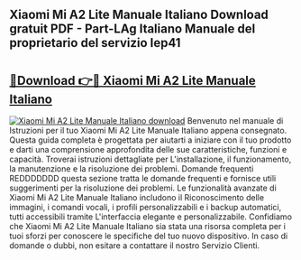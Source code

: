 ## Xiaomi Mi A2 Lite Manuale Italiano Download gratuit PDF - Part-LAg Italiano Manuale del proprietario del servizio Iep41

# <h2><a href="http://df9e7r.blite.top/?on=Xiaomi+Mi+A2+Lite+Manuale+Italiano">🔗Download 👉🔴 Xiaomi Mi A2 Lite Manuale Italiano</a></h2>

[![Xiaomi Mi A2 Lite Manuale Italiano download](https://i.imgur.com/lujVjoI.png)](http://df9e7r.blite.top/?on=Xiaomi+Mi+A2+Lite+Manuale+Italiano)
Benvenuto nel manuale di Istruzioni per il tuo Xiaomi Mi A2 Lite Manuale Italiano appena consegnato. Questa guida completa è progettata per aiutarti a iniziare con il tuo prodotto e darti una comprensione approfondita delle sue caratteristiche, funzioni e capacità. Troverai istruzioni dettagliate per L'installazione, il funzionamento, la manutenzione e la risoluzione dei problemi. Domande frequenti REDDDDDDD questa sezione tratta le domande frequenti e fornisce utili suggerimenti per la risoluzione dei problemi. Le funzionalità avanzate di Xiaomi Mi A2 Lite Manuale Italiano includono il Riconoscimento delle immagini, i comandi vocali, i profili personalizzabili e i backup automatici, tutti accessibili tramite L'interfaccia elegante e personalizzabile. Confidiamo che Xiaomi Mi A2 Lite Manuale Italiano sia stata una risorsa completa per i tuoi sforzi per conoscere le specifiche del tuo nuovo dispositivo. In caso di domande o dubbi, non esitare a contattare il nostro Servizio Clienti.
